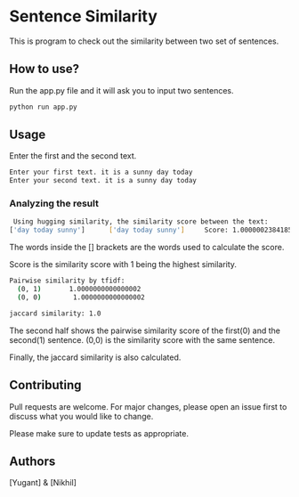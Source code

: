 # Sentence Similarity

This is program to check out the similarity between two set of sentences. 

## How to use?

Run the app.py file and it will ask you to input two sentences.

```bash
python run app.py
```

## Usage

Enter the first and the second text.
```bash
Enter your first text. it is a sunny day today
Enter your second text. it is a sunny day today
```

### Analyzing the result
```bash
 Using hugging similarity, the similarity score between the text:
['day today sunny']      ['day today sunny']     Score: 1.000000238418579
```
The words inside the [] brackets are the words used to calculate the score. 

Score is the similarity score with 1 being the highest similarity.

```bash 
Pairwise similarity by tfidf:
  (0, 1)       1.0000000000000002
  (0, 0)        1.0000000000000002

jaccard similarity: 1.0
```
The second half shows the pairwise similarity score of the first(0) and the second(1) sentence.
(0,0) is the similarity score with the same sentence.

Finally, the jaccard similarity is also calculated.

## Contributing
Pull requests are welcome. For major changes, please open an issue first to discuss what you would like to change.

Please make sure to update tests as appropriate.

## Authors
[Yugant] & [Nikhil]
